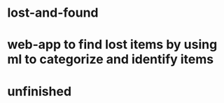 # lost-and-found


# web-app to find lost items by using ml to categorize and identify items


# unfinished